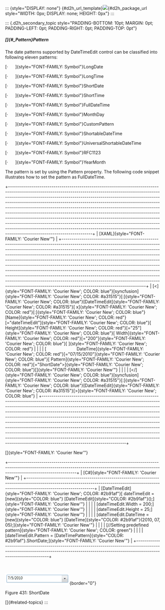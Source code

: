 ::: {style="DISPLAY: none"}
[](ms-xhelp:///?Id=d2h_url_template){#d2h_url_template}![](!package_url!){#d2h_package_url style="WIDTH: 0px; DISPLAY: none; HEIGHT: 0px"}
:::

::: {.d2h_secondary_topic style="PADDING-BOTTOM: 10pt; MARGIN: 0pt; PADDING-LEFT: 0pt; PADDING-RIGHT: 0pt; PADDING-TOP: 0pt"}
##### []{#_Pattern}Pattern

The date patterns supported by DateTimeEdit control can be classified into following eleven patterns:

[·      ]{style="FONT-FAMILY: Symbol"}LongDate

[·      ]{style="FONT-FAMILY: Symbol"}LongTime

[·      ]{style="FONT-FAMILY: Symbol"}ShortDate

[·      ]{style="FONT-FAMILY: Symbol"}ShortTime

[·      ]{style="FONT-FAMILY: Symbol"}FullDateTime

[·      ]{style="FONT-FAMILY: Symbol"}MonthDay

[·      ]{style="FONT-FAMILY: Symbol"}CustomPattern

[·      ]{style="FONT-FAMILY: Symbol"}ShortableDateTime

[·      ]{style="FONT-FAMILY: Symbol"}UniversalShortableDateTime

[·      ]{style="FONT-FAMILY: Symbol"}RFC1123

[·      ]{style="FONT-FAMILY: Symbol"}YearMonth

The pattern is set by using the Pattern property. The following code snippet illustrates how to set the pattern as FullDateTime.

+------------------------------------------------------------------------------------------------------------------------------------------------------------------------------------------------------------------------------------------------------------------------------------------------------------------------------------------------------------------------------------------------------------------------------------------------------------------------------------------------------------------------------------------------------------------------------------------------------------------------------------------------------------------------------------------------------------------------------------------------------------------------+
| [XAML]{style="FONT-FAMILY: 'Courier New'"}                                                                                                                                                                                                                                                                                                                                                                                                                                                                                                                                                                                                                                                                                                                             |
+------------------------------------------------------------------------------------------------------------------------------------------------------------------------------------------------------------------------------------------------------------------------------------------------------------------------------------------------------------------------------------------------------------------------------------------------------------------------------------------------------------------------------------------------------------------------------------------------------------------------------------------------------------------------------------------------------------------------------------------------------------------------+
| [\<]{style="FONT-FAMILY: 'Courier New'; COLOR: blue"}[syncfusion]{style="FONT-FAMILY: 'Courier New'; COLOR: #a31515"}[:]{style="FONT-FAMILY: 'Courier New'; COLOR: blue"}[DateTimeEdit]{style="FONT-FAMILY: 'Courier New'; COLOR: #a31515"}[ x]{style="FONT-FAMILY: 'Courier New'; COLOR: red"}[:]{style="FONT-FAMILY: 'Courier New'; COLOR: blue"}[Name]{style="FONT-FAMILY: 'Courier New'; COLOR: red"}[=\"dateTimeEdit\"]{style="FONT-FAMILY: 'Courier New'; COLOR: blue"}[ Height]{style="FONT-FAMILY: 'Courier New'; COLOR: red"}[=\"25\"]{style="FONT-FAMILY: 'Courier New'; COLOR: blue"}[ Width]{style="FONT-FAMILY: 'Courier New'; COLOR: red"}[=\"200\"]{style="FONT-FAMILY: 'Courier New'; COLOR: blue"}[ ]{style="FONT-FAMILY: 'Courier New'; COLOR: red"} |
|                                                                                                                                                                                                                                                                                                                                                                                                                                                                                                                                                                                                                                                                                                                                                                        |
| [                         DateTime]{style="FONT-FAMILY: 'Courier New'; COLOR: red"}[=\"07/15/2010\"]{style="FONT-FAMILY: 'Courier New'; COLOR: blue"}[ Pattern]{style="FONT-FAMILY: 'Courier New'; COLOR: red"}[=\"ShortDate\"\>]{style="FONT-FAMILY: 'Courier New'; COLOR: blue"}[]{style="FONT-FAMILY: 'Courier New'"}                                                                                                                                                                                                                                                                                                                                                                                                                                               |
|                                                                                                                                                                                                                                                                                                                                                                                                                                                                                                                                                                                                                                                                                                                                                                        |
| [\</]{style="FONT-FAMILY: 'Courier New'; COLOR: blue"}[syncfusion]{style="FONT-FAMILY: 'Courier New'; COLOR: #a31515"}[:]{style="FONT-FAMILY: 'Courier New'; COLOR: blue"}[DateTimeEdit]{style="FONT-FAMILY: 'Courier New'; COLOR: #a31515"}[\>]{style="FONT-FAMILY: 'Courier New'; COLOR: blue"}                                                                                                                                                                                                                                                                                                                                                                                                                                                                      |
+------------------------------------------------------------------------------------------------------------------------------------------------------------------------------------------------------------------------------------------------------------------------------------------------------------------------------------------------------------------------------------------------------------------------------------------------------------------------------------------------------------------------------------------------------------------------------------------------------------------------------------------------------------------------------------------------------------------------------------------------------------------------+

[]{style="FONT-FAMILY: 'Courier New'"} 

+----------------------------------------------------------------------------------------------------------------------------------------------------------------------------------------------+
| [C#]{style="FONT-FAMILY: 'Courier New'"}                                                                                                                                                     |
+----------------------------------------------------------------------------------------------------------------------------------------------------------------------------------------------+
| [DateTimeEdit]{style="FONT-FAMILY: 'Courier New'; COLOR: #2b91af"}[ dateTimeEdit = [new]{style="COLOR: blue"} [DateTimeEdit]{style="COLOR: #2b91af"}();]{style="FONT-FAMILY: 'Courier New'"} |
|                                                                                                                                                                                              |
| [dateTimeEdit.Width = 200;]{style="FONT-FAMILY: 'Courier New'"}                                                                                                                              |
|                                                                                                                                                                                              |
| [dateTimeEdit.Height = 25;]{style="FONT-FAMILY: 'Courier New'"}                                                                                                                              |
|                                                                                                                                                                                              |
| [dateTimeEdit.DateTime = [new]{style="COLOR: blue"} [DateTime]{style="COLOR: #2b91af"}(2010, 07, 05);]{style="FONT-FAMILY: 'Courier New'"}                                                   |
|                                                                                                                                                                                              |
| [//Setting predefined pattern]{style="FONT-FAMILY: 'Courier New'; COLOR: green"}                                                                                                             |
|                                                                                                                                                                                              |
| [dateTimeEdit.Pattern = [DateTimePattern]{style="COLOR: #2b91af"}.ShortDate;]{style="FONT-FAMILY: 'Courier New'"}                                                                            |
+----------------------------------------------------------------------------------------------------------------------------------------------------------------------------------------------+

 

![](../ImagesExt/image261_352.png){border="0"}

Figure 431: ShortDate

[]{#related-topics}
:::
